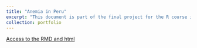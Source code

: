 ```yaml
---
title: "Anemia in Peru"
excerpt: "This document is part of the final project for the R course in the Specialization on Data Science for Public Policy. I examined the evolution of anemia in 2021 and its relationship with household water accessibility.<br/><img src='/images/rsz_anemia2021.jpg'>"
collection: portfolio
---
```


[Access to the RMD and html](https://github.com/RRamosc/DataAnemia)
